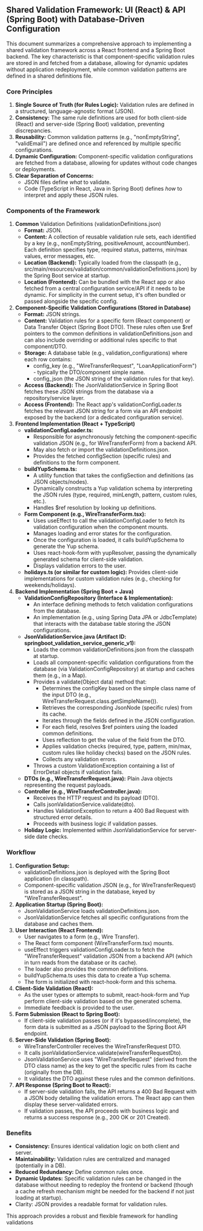 ## **Shared Validation Framework: UI (React) & API (Spring Boot) with Database-Driven Configuration**

This document summarizes a comprehensive approach to implementing a shared validation framework across a React frontend and a Spring Boot backend. The key characteristic is that component-specific validation rules are stored in and fetched from a database, allowing for dynamic updates without application redeployment, while common validation patterns are defined in a shared definitions file.

### **Core Principles**

1. **Single Source of Truth (for Rules Logic):** Validation rules are defined in a structured, language-agnostic format (JSON).  
2. **Consistency:** The same rule definitions are used for both client-side (React) and server-side (Spring Boot) validation, preventing discrepancies.  
3. **Reusability:** Common validation patterns (e.g., "nonEmptyString", "validEmail") are defined once and referenced by multiple specific configurations.  
4. **Dynamic Configuration:** Component-specific validation configurations are fetched from a database, allowing for updates without code changes or deployments.  
5. **Clear Separation of Concerns:**  
   * JSON files define *what* to validate.  
   * Code (TypeScript in React, Java in Spring Boot) defines *how* to interpret and apply these JSON rules.

### **Components of the Framework**

1. **Common** Validation Definitions (validationDefinitions.json)  
   * **Format:** JSON.  
   * **Content:** A collection of reusable validation rule sets, each identified by a key (e.g., nonEmptyString, positiveAmount, accountNumber). Each definition specifies type, required status, patterns, min/max values, error messages, etc.  
   * **Location (Backend):** Typically loaded from the classpath (e.g., src/main/resources/validation/common/validationDefinitions.json) by the Spring Boot service at startup.  
   * **Location (Frontend):** Can be bundled with the React app or also fetched from a central configuration service/API if it needs to be dynamic. For simplicity in the current setup, it's often bundled or passed alongside the specific config.  
2. **Component-Specific Validation Configurations (Stored in Database)**  
   * **Format:** JSON strings.  
   * **Content:** Validation rules for a specific form (React component) or Data Transfer Object (Spring Boot DTO). These rules often use $ref pointers to the common definitions in validationDefinitions.json and can also include overriding or additional rules specific to that component/DTO.  
   * **Storage:** A database table (e.g., validation\_configurations) where each row contains:  
     * config\_key (e.g., "WireTransferRequest", "LoanApplicationForm") \- typically the DTO/component simple name.  
     * config\_json (the JSON string of the validation rules for that key).  
   * **Access (Backend):** The JsonValidationService in Spring Boot fetches these JSON strings from the database via a repository/service layer.  
   * **Access (Frontend):** The React app's validationConfigLoader.ts fetches the relevant JSON string for a form via an API endpoint exposed by the backend (or a dedicated configuration service).  
3. **Frontend Implementation (React \+ TypeScript)**  
   * **validationConfigLoader.ts:**  
     * Responsible for asynchronously fetching the component-specific validation JSON (e.g., for WireTransferForm) from a backend API.  
     * May also fetch or import the validationDefinitions.json.  
     * Provides the fetched configSection (specific rules) and definitions to the form component.  
   * **buildYupSchema.ts:**  
     * A utility function that takes the configSection and definitions (as JSON objects/nodes).  
     * Dynamically constructs a Yup validation schema by interpreting the JSON rules (type, required, minLength, pattern, custom rules, etc.).  
     * Handles $ref resolution by looking up definitions.  
   * **Form Component (e.g., WireTransferForm.tsx):**  
     * Uses useEffect to call the validationConfigLoader to fetch its validation configuration when the component mounts.  
     * Manages loading and error states for the configuration.  
     * Once the configuration is loaded, it calls buildYupSchema to generate the Yup schema.  
     * Uses react-hook-form with yupResolver, passing the dynamically generated schema for client-side validation.  
     * Displays validation errors to the user.  
   * **holidays.ts (or similar for custom logic):** Provides client-side implementations for custom validation rules (e.g., checking for weekends/holidays).  
4. **Backend Implementation (Spring Boot \+ Java)**  
   * **ValidationConfigRepository (Interface & Implementation):**  
     * An interface defining methods to fetch validation configurations from the database.  
     * An implementation (e.g., using Spring Data JPA or JdbcTemplate) that interacts with the database table storing the JSON configurations.  
   * **JsonValidationService.java (Artifact ID: springboot\_validation\_service\_generic\_v1):**  
     * Loads the common validationDefinitions.json from the classpath at startup.  
     * Loads all component-specific validation configurations from the database (via ValidationConfigRepository) at startup and caches them (e.g., in a Map).  
     * Provides a validate(Object data) method that:  
       * Determines the configKey based on the simple class name of the input DTO (e.g., WireTransferRequest.class.getSimpleName()).  
       * Retrieves the corresponding JsonNode (specific rules) from its cache.  
       * Iterates through the fields defined in the JSON configuration.  
       * For each field, resolves $ref pointers using the loaded common definitions.  
       * Uses reflection to get the value of the field from the DTO.  
       * Applies validation checks (required, type, pattern, min/max, custom rules like holiday checks) based on the JSON rules.  
       * Collects any validation errors.  
     * Throws a custom ValidationException containing a list of ErrorDetail objects if validation fails.  
   * **DTOs (e.g., WireTransferRequest.java):** Plain Java objects representing the request payloads.  
   * **Controller (e.g., WireTransferController.java):**  
     * Receives the HTTP request and its payload (DTO).  
     * Calls jsonValidationService.validate(dto).  
     * Handles ValidationException to return a 400 Bad Request with structured error details.  
     * Proceeds with business logic if validation passes.  
   * **Holiday Logic:** Implemented within JsonValidationService for server-side date checks.

### **Workflow**

1. **Configuration Setup:**  
   * validationDefinitions.json is deployed with the Spring Boot application (in classpath).  
   * Component-specific validation JSON (e.g., for WireTransferRequest) is stored as a JSON string in the database, keyed by "WireTransferRequest".  
2. **Application Startup (Spring Boot):**  
   * JsonValidationService loads validationDefinitions.json.  
   * JsonValidationService fetches all specific configurations from the database and caches them.  
3. **User Interaction (React Frontend):**  
   * User navigates to a form (e.g., Wire Transfer).  
   * The React form component (WireTransferForm.tsx) mounts.  
   * useEffect triggers validationConfigLoader.ts to fetch the "WireTransferRequest" validation JSON from a backend API (which in turn reads from the database or its cache).  
   * The loader also provides the common definitions.  
   * buildYupSchema.ts uses this data to create a Yup schema.  
   * The form is initialized with react-hook-form and this schema.  
4. **Client-Side Validation (React):**  
   * As the user types or attempts to submit, react-hook-form and Yup perform client-side validation based on the generated schema.  
   * Immediate feedback is provided to the user.  
5. **Form Submission (React to Spring Boot):**  
   * If client-side validation passes (or if it's bypassed/incomplete), the form data is submitted as a JSON payload to the Spring Boot API endpoint.  
6. **Server-Side Validation (Spring Boot):**  
   * WireTransferController receives the WireTransferRequest DTO.  
   * It calls jsonValidationService.validate(wireTransferRequestDto).  
   * JsonValidationService uses "WireTransferRequest" (derived from the DTO class name) as the key to get the specific rules from its cache (originally from the DB).  
   * It validates the DTO against these rules and the common definitions.  
7. **API Response (Spring Boot to React):**  
   * If server-side validation fails, the API returns a 400 Bad Request with a JSON body detailing the validation errors. The React app can then display these server-validated errors.  
   * If validation passes, the API proceeds with business logic and returns a success response (e.g., 200 OK or 201 Created).

### **Benefits**

* **Consistency:** Ensures identical validation logic on both client and server.  
* **Maintainability:** Validation rules are centralized and managed (potentially in a DB).  
* **Reduced Redundancy:** Define common rules once.  
* **Dynamic Updates:** Specific validation rules can be changed in the database without needing to redeploy the frontend or backend (though a cache refresh mechanism might be needed for the backend if not just loading at startup).  
* Clarity: JSON provides a readable format for validation rules.

This approach provides a robust and flexible framework for handling validations